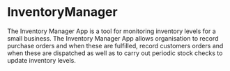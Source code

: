 # InventoryManager
The Inventory Manager App is a tool for monitoring inventory levels for a small business. 
The Inventory Manager App allows organisation to record purchase orders and when these are fulfilled, record customers orders and when these are dispatched as well as to carry out periodic stock checks to update inventory levels.

